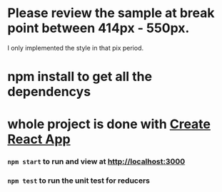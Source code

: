 # Please review the sample at break point between 414px - 550px. 
I only implemented the style in that pix period. 

# npm install to get all the dependencys

# whole project is done with [Create React App](https://github.com/facebookincubator/create-react-app)
### `npm start` to run and view at [http://localhost:3000](http://localhost:3000)
### `npm test` to run the unit test for reducers
